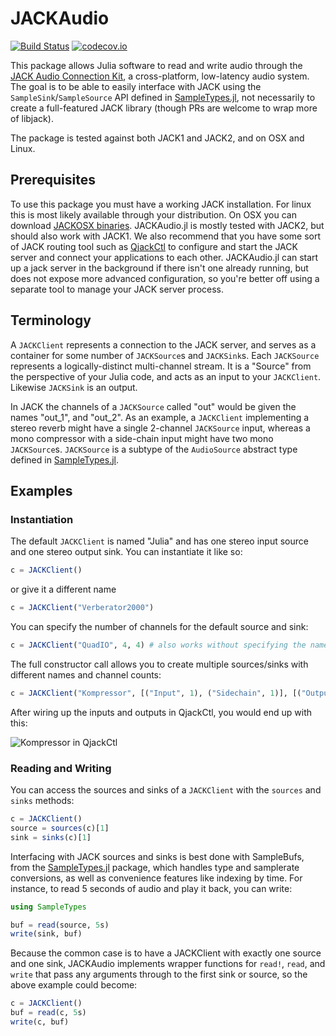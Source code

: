 # JACKAudio

[![Build Status](https://travis-ci.org/JuliaAudio/JACKAudio.jl.svg?branch=master)](https://travis-ci.org/JuliaAudio/JACKAudio.jl)
[![codecov.io](https://codecov.io/github/JuliaAudio/JACKAudio.jl/coverage.svg?branch=master)](https://codecov.io/github/JuliaAudio/JACKAudio.jl?branch=master)

This package allows Julia software to read and write audio through the [JACK Audio Connection Kit](http://www.jackaudio.org/), a cross-platform, low-latency audio system. The goal is to be able to easily interface with JACK using the `SampleSink`/`SampleSource` API defined in [SampleTypes.jl](https://github.com/JuliaAudio/SampleTypes.jl), not necessarily to create a full-featured JACK library (though PRs are welcome to wrap more of libjack).

The package is tested against both JACK1 and JACK2, and on OSX and Linux.

## Prerequisites

To use this package you must have a working JACK installation. For linux this is most likely available through your distribution. On OSX you can download [JACKOSX binaries](http://jackaudio.org/downloads/). JACKAudio.jl is mostly tested with JACK2, but should also work with JACK1. We also recommend that you have some sort of JACK routing tool such as [QjackCtl](http://qjackctl.sourceforge.net/) to configure and start the JACK server and connect your applications to each other. JACKAudio.jl can start up a jack server in the background if there isn't one already running, but does not expose more advanced configuration, so you're better off using a separate tool to manage your JACK server process.

## Terminology

A `JACKClient` represents a connection to the JACK server, and serves as a container for some number of `JACKSource`s and `JACKSink`s. Each `JACKSource` represents a logically-distinct multi-channel stream. It is a "Source" from the perspective of your Julia code, and acts as an input to your `JACKClient`. Likewise `JACKSink` is an output.

In JACK the channels of a `JACKSource` called "out" would be given the names "out_1", and "out_2". As an example, a `JACKClient` implementing a stereo reverb might have a single 2-channel `JACKSource` input, whereas a mono compressor with a side-chain input might have two mono `JACKSource`s. `JACKSource` is a subtype of the `AudioSource` abstract type defined in [SampleTypes.jl](https://github.com/JuliaAudio/SampleTypes.jl).

## Examples

### Instantiation

The default `JACKClient` is named "Julia" and has one stereo input source and one stereo output sink. You can instantiate it like so:

```julia
c = JACKClient()
```

or give it a different name

```julia
c = JACKClient("Verberator2000")
```

You can specify the number of channels for the default source and sink:

```julia
c = JACKClient("QuadIO", 4, 4) # also works without specifying the name
```

The full constructor call allows you to create multiple sources/sinks with different names and channel counts:

```julia
c = JACKClient("Kompressor", [("Input", 1), ("Sidechain", 1)], [("Output", 1)])
```

After wiring up the inputs and outputs in QjackCtl, you would end up with this:

![Kompressor in QjackCtl](http://juliaaudio.github.io/JACKAudio.jl/img/qjackctl-kompressor.png)

### Reading and Writing

You can access the sources and sinks of a `JACKClient` with the `sources` and `sinks` methods:

```julia
c = JACKClient()
source = sources(c)[1]
sink = sinks(c)[1]
```

Interfacing with JACK sources and sinks is best done with SampleBufs, from the [SampleTypes.jl](https://github.com/JuliaAudio/SampleTypes.jl) package, which handles type and samplerate conversions, as well as convenience features like indexing by time. For instance, to read 5 seconds of audio and play it back, you can write:

```julia
using SampleTypes

buf = read(source, 5s)
write(sink, buf)
```

Because the common case is to have a JACKClient with exactly one source and one sink, JACKAudio implements wrapper functions for `read!`, `read`, and `write` that pass any arguments through to the first sink or source, so the above example could become:

```julia
c = JACKClient()
buf = read(c, 5s)
write(c, buf)
```
